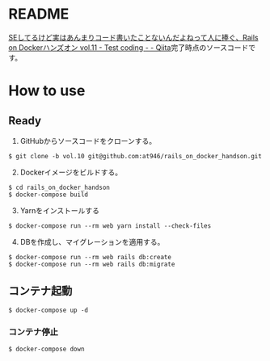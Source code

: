 # README
[SEしてるけど実はあんまりコード書いたことないんだよねって人に捧ぐ、Rails on Dockerハンズオン vol.11 - Test coding - - Qiita](https://qiita.com/at-946/items/42769b7a0d21895a1ab6)完了時点のソースコードです。

# How to use
## Ready
1. GitHubからソースコードをクローンする。

```
$ git clone -b vol.10 git@github.com:at946/rails_on_docker_handson.git
```

2. Dockerイメージをビルドする。

```
$ cd rails_on_docker_handson
$ docker-compose build
```

3. Yarnをインストールする

```
$ docker-compose run --rm web yarn install --check-files
```

4. DBを作成し、マイグレーションを適用する。

```
$ docker-compose run --rm web rails db:create
$ docker-compose run --rm web rails db:migrate
```

## コンテナ起動
```
$ docker-compose up -d
```

### コンテナ停止
```
$ docker-compose down
```

